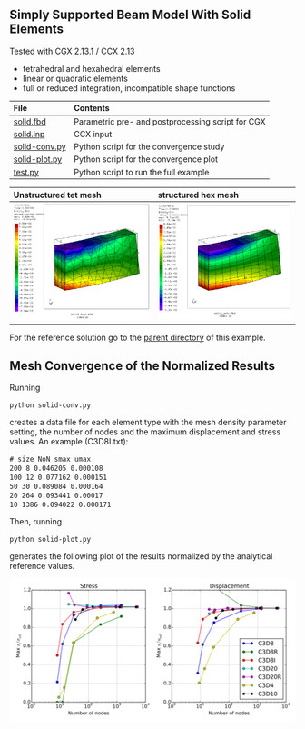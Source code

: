## Simply Supported Beam Model With Solid Elements
Tested with CGX 2.13.1 / CCX 2.13

+ tetrahedral and hexahedral elements
+ linear or quadratic elements
+ full or reduced integration, incompatible shape functions

File                           | Contents    
:-------------                 | :------------- |
[solid.fbd](solid.fbd)         | Parametric pre- and postprocessing script for CGX   
[solid.inp](solid.inp)         | CCX input
[solid-conv.py](solid-conv.py) | Python script for the convergence study
[solid-plot.py](solid-plot.py) | Python script for the convergence plot
[test.py](test.py)             | Python script to run the full example

| Unstructured tet mesh    | structured hex mesh    |
| :------------- | :------------- |
| <img src="solid_C3D4_20_S.png" width="300"> |<img src="solid_C3D8I_20_S.png" width="300">

For the reference solution go to the [parent directory](https://github.com/mkraska/CalculiX-Examples/tree/master/Elements) of this example.

## Mesh Convergence of the Normalized Results


Running
```
python solid-conv.py
```
creates a data file for each element type with the mesh density parameter setting, the number of nodes and the maximum displacement and stress values. An example (C3D8I.txt):
```
# size NoN smax umax
200 8 0.046205 0.000108
100 12 0.077162 0.000151
50 30 0.089084 0.000164
20 264 0.093441 0.00017
10 1386 0.094022 0.000171
```
Then, running
```
python solid-plot.py
```
generates the following plot of the results normalized by the analytical reference values.

<img src="solid.svg" width="600">
